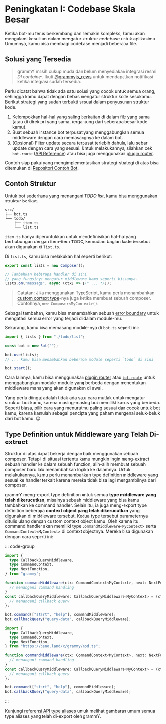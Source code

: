 # Peningkatan I: Codebase Skala Besar

Ketika bot-mu terus berkembang dan semakin kompleks, kamu akan mengalami
kesulitan dalam mengatur struktur codebase untuk aplikasimu. Umumnya, kamu bisa
membagi codebase menjadi beberapa file.

## Solusi yang Tersedia

> grammY masih cukup muda dan belum menyediakan integrasi resmi _DI container_.
> Ikuti [@grammyjs_news](https://t.me/grammyjs_news) untuk mendapatkan
> notifikasi ketika integrasi sudah tersedia.

Perlu dicatat bahwa tidak ada satu solusi yang cocok untuk semua orang, sehingga
kamu dapat dengan bebas mengatur struktur kode sesukamu. Berikut strategi yang
sudah terbukti sesuai dalam penyusunan struktur kode.

1. Kelompokkan hal-hal yang saling berkaitan di dalam file yang sama (atau di
   direktori yang sama, tergantung dari seberapa besar kode kamu).
2. Buat sebuah instance bot terpusat yang menggabungkan semua middleware dengan
   cara memasangnya ke dalam bot.
3. (Opsional) Filter update secara terpusat terlebih dahulu, lalu sebar update
   dengan cara yang sesuai. Untuk melakukannya, silahkan cek `bot.route`
   ([API Reference](/ref/core/composer#route)) atau bisa juga menggunakan
   [plugin router](../plugins/router).

Contoh siap pakai yang mengimplementasikan strategi-strategi di atas bisa
ditemukan di
[Repositori Contoh Bot](https://github.com/grammyjs/examples/tree/main/scaling).

## Contoh Struktur

Untuk bot sederhana yang menangani _TODO list_, kamu bisa menggunakan struktur
berikut.

```asciiart:no-line-numbers
src/
├── bot.ts
└── todo/
    ├── item.ts
    └── list.ts
```

`item.ts` hanya diperuntukkan untuk mendefinisikan hal-hal yang berhubungan
dengan item-item TODO, kemudian bagian kode tersebut akan digunakan di
`list.ts`.

Di `list.ts`, kamu bisa melakukan hal seperti berikut:

```ts
export const lists = new Composer();

// Tambahkan beberapa handler di sini
// yang fungsinya mengatur middleware kamu seperti biasanya.
lists.on("message", async (ctx) => {/* ... */});
```

> Catatan: Jika menggunakan TypeScript, kamu perlu menambahkan
> [custom context type](../guide/context#memodifikasi-object-context)-nya juga
> ketika membuat sebuah composer. Contohnya, `new Composer<MyContext>()`.

Sebagai tambahan, kamu bisa menambahkan sebuah
[error boundary](../guide/errors#error-boundary) untuk mengatasi semua error
yang terjadi di dalam module-mu.

Sekarang, kamu bisa memasang module-nya di `bot.ts` seperti ini:

```ts
import { lists } from "./todo/list";

const bot = new Bot("");

bot.use(lists);
// ... kamu bisa menambahkan beberapa module seperti `todo` di sini

bot.start();
```

Cara lainnya, kamu bisa menggunakan [plugin router](../plugins/router) atau
[`bot.route`](/ref/core/composer#route) untuk menggabungkan module-module yang
berbeda dengan menentukan middleware mana yang akan digunakan di awal.

Yang perlu diingat adalah tidak ada satu cara mutlak untuk mengatur struktur bot
kamu, karena masing-masing bot memiliki kasus yang berbeda. Seperti biasa, pilih
cara yang menurutmu paling sesuai dan cocok untuk bot kamu, karena kamulah
sebagai pencipta yang paham mengenai seluk-beluk dari bot kamu. :wink:

## Type Definition untuk Middleware yang Telah Di-extract

Struktur di atas dapat bekerja dengan baik menggunakan sebuah composer. Tetapi,
di situasi tertentu kamu mungkin ingin meng-extract sebuah handler ke dalam
sebuah function, alih-alih membuat sebuah composer baru lalu menambahkan logika
ke dalamnya. Untuk melakukannya, kamu perlu menambahkan type definition
middleware yang sesuai ke handler terkait karena mereka tidak bisa lagi
mengambilnya dari composer.

grammY meng-export type definition untuk semua **type middleware yang telah
dikerucutkan**, misalnya sebuah middleware yang bisa kamu tambahkan ke command
handler. Selain itu, ia juga meng-export type definition beberapa **context
object yang telah dikerucutkan** yang digunakan di middleware tersebut. Kedua
type tersebut parameternya ditulis ulang dengan
[custom context object](../guide/context#memodifikasi-object-context) kamu. Oleh
karena itu, command handler akan memiliki type `CommandMiddleware<MyContext>`
serta `CommandContext<MyContext>` di context objectnya. Mereka bisa digunakan
dengan cara seperti ini:

::: code-group

```ts [Node.js]
import {
  type CallbackQueryMiddleware,
  type CommandContext,
  type NextFunction,
} from "grammy";

function commandMiddleware(ctx: CommandContext<MyContext>, next: NextFunction) {
  // menangani command handling
}
const callbackQueryMiddleware: CallbackQueryMiddleware<MyContext> = (ctx) => {
  // menangani callback query
};

bot.command(["start", "help"], commandMiddleware);
bot.callbackQuery("query-data", callbackQueryMiddleware);
```

```ts [Deno]
import {
  type CallbackQueryMiddleware,
  type CommandContext,
  type NextFunction,
} from "https://deno.land/x/grammy/mod.ts";

function commandMiddleware(ctx: CommandContext<MyContext>, next: NextFunction) {
  // menangani command handling
}
const callbackQueryMiddleware: CallbackQueryMiddleware<MyContext> = (ctx) => {
  // menangani callback query
};

bot.command(["start", "help"], commandMiddleware);
bot.callbackQuery("query-data", callbackQueryMiddleware);
```

:::

Kunjungi [referensi API type aliases](/ref/core/#type-aliases) untuk melihat
gambaran umum semua type aliases yang telah di-export oleh grammY.

